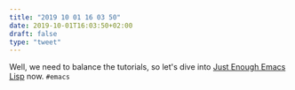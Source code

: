 ```yaml
---
title: "2019 10 01 16 03 50"
date: 2019-10-01T16:03:50+02:00
draft: false
type: "tweet"
---
```

Well, we need to balance the tutorials, so let's dive into [Just Enough Emacs Lisp](https://tech.tonyballantyne.com/emacs-workout/just-enough-emacs-lisp/) now. `#emacs`
